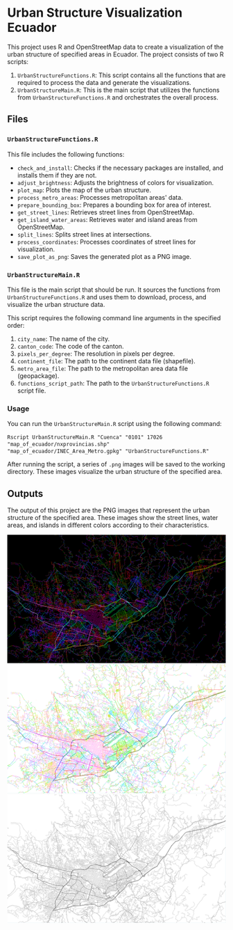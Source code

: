 # Urban Structure Visualization Ecuador

This project uses R and OpenStreetMap data to create a visualization of the urban structure of specified areas in Ecuador. The project consists of two R scripts:

1. `UrbanStructureFunctions.R`: This script contains all the functions that are required to process the data and generate the visualizations.
2. `UrbanStructureMain.R`: This is the main script that utilizes the functions from `UrbanStructureFunctions.R` and orchestrates the overall process.

## Files

### `UrbanStructureFunctions.R`

This file includes the following functions:

- `check_and_install`: Checks if the necessary packages are installed, and installs them if they are not.
- `adjust_brightness`: Adjusts the brightness of colors for visualization.
- `plot_map`: Plots the map of the urban structure.
- `process_metro_areas`: Processes metropolitan areas' data.
- `prepare_bounding_box`: Prepares a bounding box for area of interest.
- `get_street_lines`: Retrieves street lines from OpenStreetMap.
- `get_island_water_areas`: Retrieves water and island areas from OpenStreetMap.
- `split_lines`: Splits street lines at intersections.
- `process_coordinates`: Processes coordinates of street lines for visualization.
- `save_plot_as_png`: Saves the generated plot as a PNG image.

### `UrbanStructureMain.R`

This file is the main script that should be run. It sources the functions from `UrbanStructureFunctions.R` and uses them to download, process, and visualize the urban structure data.

This script requires the following command line arguments in the specified order:

1. `city_name`: The name of the city.
2. `canton_code`: The code of the canton.
3. `pixels_per_degree`: The resolution in pixels per degree.
4. `continent_file`: The path to the continent data file (shapefile).
5. `metro_area_file`: The path to the metropolitan area data file (geopackage).
6. `functions_script_path`: The path to the `UrbanStructureFunctions.R` script file.

### Usage

You can run the `UrbanStructureMain.R` script using the following command:

``` shell
Rscript UrbanStructureMain.R "Cuenca" "0101" 17026 "map_of_ecuador/nxprovincias.shp" "map_of_ecuador/INEC_Area_Metro.gpkg" "UrbanStructureFunctions.R"
```
After running the script, a series of `.png` images will be saved to the working directory. These images visualize the urban structure of the specified area.

## Outputs

The output of this project are the PNG images that represent the urban structure of the specified area. These images show the street lines, water areas, and islands in different colors according to their characteristics.

![Urban Structure Visualization](outputs/Cuenca_01.png)
![Urban Structure Visualization](outputs/Cuenca_02.png)
![Urban Structure Visualization](outputs/Cuenca_03.png)
